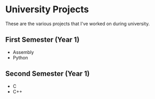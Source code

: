# University Projects
These are the various projects that I've worked on during university.
## First Semester (Year 1)
- Assembly
- Python
## Second Semester (Year 1)
- C
- C++
